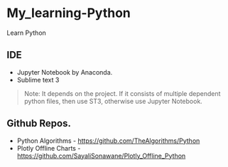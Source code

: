 # My_learning-Python
Learn Python

## IDE
* Jupyter Notebook by Anaconda.
* Sublime text 3

> Note: It depends on the project. If it consists of multiple dependent python files, then use ST3, otherwise use Jupyter Notebook.

## Github Repos.
* Python Algorithms - https://github.com/TheAlgorithms/Python
* Plotly Offline Charts - https://github.com/SayaliSonawane/Plotly_Offline_Python
